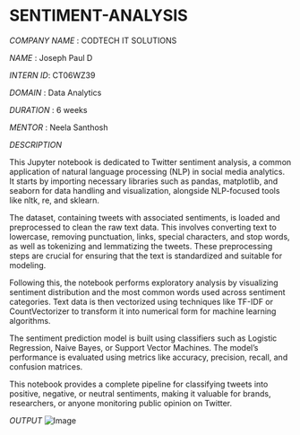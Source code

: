 # SENTIMENT-ANALYSIS

*COMPANY NAME* : CODTECH IT SOLUTIONS

*NAME* : Joseph Paul D

*INTERN ID*: CT06WZ39

*DOMAIN* : Data Analytics

*DURATION* : 6 weeks

*MENTOR* : Neela Santhosh

*DESCRIPTION*

This Jupyter notebook is dedicated to Twitter sentiment analysis, a common application of natural language processing (NLP) in social media analytics. It starts by importing necessary libraries such as pandas, matplotlib, and seaborn for data handling and visualization, alongside NLP-focused tools like nltk, re, and sklearn.

The dataset, containing tweets with associated sentiments, is loaded and preprocessed to clean the raw text data. This involves converting text to lowercase, removing punctuation, links, special characters, and stop words, as well as tokenizing and lemmatizing the tweets. These preprocessing steps are crucial for ensuring that the text is standardized and suitable for modeling.

Following this, the notebook performs exploratory analysis by visualizing sentiment distribution and the most common words used across sentiment categories. Text data is then vectorized using techniques like TF-IDF or CountVectorizer to transform it into numerical form for machine learning algorithms.

The sentiment prediction model is built using classifiers such as Logistic Regression, Naive Bayes, or Support Vector Machines. The model’s performance is evaluated using metrics like accuracy, precision, recall, and confusion matrices.

This notebook provides a complete pipeline for classifying tweets into positive, negative, or neutral sentiments, making it valuable for brands, researchers, or anyone monitoring public opinion on Twitter.


*OUTPUT*
![Image](https://github.com/user-attachments/assets/2bd5b44f-2bda-422d-a471-48793f9bd774)
